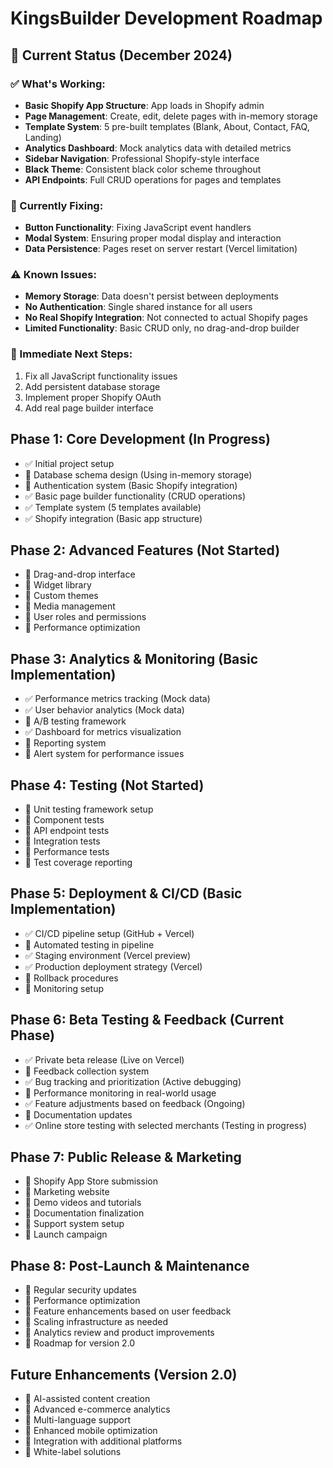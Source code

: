 # KingsBuilder Development Roadmap

## 🚀 Current Status (December 2024)

### ✅ What's Working:
- **Basic Shopify App Structure**: App loads in Shopify admin
- **Page Management**: Create, edit, delete pages with in-memory storage
- **Template System**: 5 pre-built templates (Blank, About, Contact, FAQ, Landing)
- **Analytics Dashboard**: Mock analytics data with detailed metrics
- **Sidebar Navigation**: Professional Shopify-style interface
- **Black Theme**: Consistent black color scheme throughout
- **API Endpoints**: Full CRUD operations for pages and templates

### 🔧 Currently Fixing:
- **Button Functionality**: Fixing JavaScript event handlers
- **Modal System**: Ensuring proper modal display and interaction
- **Data Persistence**: Pages reset on server restart (Vercel limitation)

### ⚠️ Known Issues:
- **Memory Storage**: Data doesn't persist between deployments
- **No Authentication**: Single shared instance for all users
- **No Real Shopify Integration**: Not connected to actual Shopify pages
- **Limited Functionality**: Basic CRUD only, no drag-and-drop builder

### 🎯 Immediate Next Steps:
1. Fix all JavaScript functionality issues
2. Add persistent database storage
3. Implement proper Shopify OAuth
4. Add real page builder interface

## Phase 1: Core Development (In Progress)
- ✅ Initial project setup
- 🔲 Database schema design (Using in-memory storage)
- 🔲 Authentication system (Basic Shopify integration)
- ✅ Basic page builder functionality (CRUD operations)
- ✅ Template system (5 templates available)
- ✅ Shopify integration (Basic app structure)

## Phase 2: Advanced Features (Not Started)
- 🔲 Drag-and-drop interface
- 🔲 Widget library
- 🔲 Custom themes
- 🔲 Media management
- 🔲 User roles and permissions
- 🔲 Performance optimization

## Phase 3: Analytics & Monitoring (Basic Implementation)
- ✅ Performance metrics tracking (Mock data)
- ✅ User behavior analytics (Mock data)
- 🔲 A/B testing framework
- ✅ Dashboard for metrics visualization
- 🔲 Reporting system
- 🔲 Alert system for performance issues

## Phase 4: Testing (Not Started)
- 🔲 Unit testing framework setup
- 🔲 Component tests
- 🔲 API endpoint tests
- 🔲 Integration tests
- 🔲 Performance tests
- 🔲 Test coverage reporting

## Phase 5: Deployment & CI/CD (Basic Implementation)
- ✅ CI/CD pipeline setup (GitHub + Vercel)
- 🔲 Automated testing in pipeline
- ✅ Staging environment (Vercel preview)
- ✅ Production deployment strategy (Vercel)
- 🔲 Rollback procedures
- 🔲 Monitoring setup

## Phase 6: Beta Testing & Feedback (Current Phase)
- ✅ Private beta release (Live on Vercel)
- 🔲 Feedback collection system
- ✅ Bug tracking and prioritization (Active debugging)
- 🔲 Performance monitoring in real-world usage
- ✅ Feature adjustments based on feedback (Ongoing)
- 🔲 Documentation updates
- ✅ Online store testing with selected merchants (Testing in progress)

## Phase 7: Public Release & Marketing
- 🔲 Shopify App Store submission
- 🔲 Marketing website
- 🔲 Demo videos and tutorials
- 🔲 Documentation finalization
- 🔲 Support system setup
- 🔲 Launch campaign

## Phase 8: Post-Launch & Maintenance
- 🔲 Regular security updates
- 🔲 Performance optimization
- 🔲 Feature enhancements based on user feedback
- 🔲 Scaling infrastructure as needed
- 🔲 Analytics review and product improvements
- 🔲 Roadmap for version 2.0

## Future Enhancements (Version 2.0)
- 🔲 AI-assisted content creation
- 🔲 Advanced e-commerce analytics
- 🔲 Multi-language support
- 🔲 Enhanced mobile optimization
- 🔲 Integration with additional platforms
- 🔲 White-label solutions